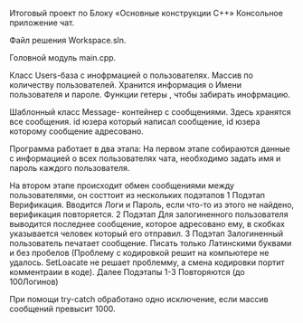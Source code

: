 Итоговый проект по Блоку «Основные конструкции C++»
Консольное приложение чат.

Файл решения Workspace.sln. 

Головной модуль main.cpp.

Класс
Users-база с инофрмацией о пользователях. Массив по количеству пользователей. Хранится информация о Имени пользователя и пароле. Функции гетеры , чтобы забирать инофрмацию.

Шаблонный класс
Message- контейнер с сообщениями. Здесь хранятся все сообщения. id юзера который написал сообщение, id юзера которому сообщение адресовано. 

Программа работает в два этапа:
На первом этапе собираются данные с информацией о всех пользователях чата, необходимо задать имя и пароль каждого пользователя. 

На втором этапе происходит обмен сообщениями между пользователями, он состтоит из нескольких подэтапов
1 Подэтап Верификация. Вводится Логи и Пароль, если что-то из этого не найдено, верификация повторяется.
2 Подэтап Для залогиненного пользователя выводится последнее сообщение, которое адресовано ему, в скобках указывается человек который его отправил.
3 Подэтап Залогиненный пользователь печатает сообщение. Писать только Латинскими буквами и без пробелов (Проблему с кодировкой решит на компьютере не удалось. SetLoacate не решает проблемму, а смена кодировки портит комментраии в коде).
Далее Подэтапы 1-3 Повторяются (до 100Логинов)

При помощи try-catch обработано одно исключение, если массив сообщений превысит 1000.

